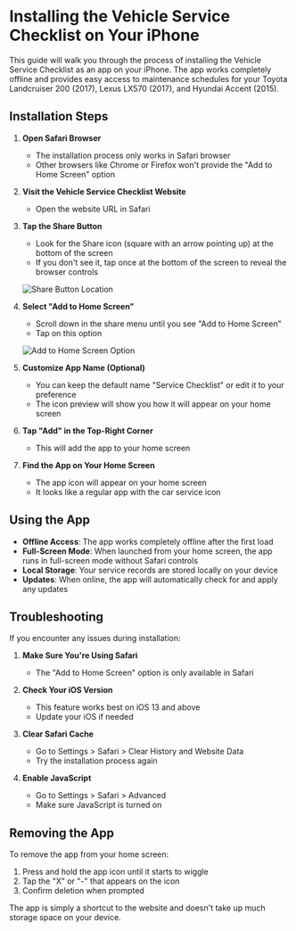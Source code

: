 # Installing the Vehicle Service Checklist on Your iPhone

This guide will walk you through the process of installing the Vehicle Service Checklist as an app on your iPhone. The app works completely offline and provides easy access to maintenance schedules for your Toyota Landcruiser 200 (2017), Lexus LX570 (2017), and Hyundai Accent (2015).

## Installation Steps

1. **Open Safari Browser**
   - The installation process only works in Safari browser
   - Other browsers like Chrome or Firefox won't provide the "Add to Home Screen" option

2. **Visit the Vehicle Service Checklist Website**
   - Open the website URL in Safari

3. **Tap the Share Button**
   - Look for the Share icon (square with an arrow pointing up) at the bottom of the screen
   - If you don't see it, tap once at the bottom of the screen to reveal the browser controls

   ![Share Button Location](https://support.apple.com/library/content/dam/edam/applecare/images/en_US/iOS/ios13-safari-share-icon.png)

4. **Select "Add to Home Screen"**
   - Scroll down in the share menu until you see "Add to Home Screen"
   - Tap on this option

   ![Add to Home Screen Option](https://support.apple.com/library/content/dam/edam/applecare/images/en_US/iOS/ios13-safari-add-to-home-screen-callout.jpg)

5. **Customize App Name (Optional)**
   - You can keep the default name "Service Checklist" or edit it to your preference
   - The icon preview will show you how it will appear on your home screen

6. **Tap "Add" in the Top-Right Corner**
   - This will add the app to your home screen

7. **Find the App on Your Home Screen**
   - The app icon will appear on your home screen
   - It looks like a regular app with the car service icon

## Using the App

- **Offline Access**: The app works completely offline after the first load
- **Full-Screen Mode**: When launched from your home screen, the app runs in full-screen mode without Safari controls
- **Local Storage**: Your service records are stored locally on your device
- **Updates**: When online, the app will automatically check for and apply any updates

## Troubleshooting

If you encounter any issues during installation:

1. **Make Sure You're Using Safari**
   - The "Add to Home Screen" option is only available in Safari

2. **Check Your iOS Version**
   - This feature works best on iOS 13 and above
   - Update your iOS if needed

3. **Clear Safari Cache**
   - Go to Settings > Safari > Clear History and Website Data
   - Try the installation process again

4. **Enable JavaScript**
   - Go to Settings > Safari > Advanced
   - Make sure JavaScript is turned on

## Removing the App

To remove the app from your home screen:

1. Press and hold the app icon until it starts to wiggle
2. Tap the "X" or "-" that appears on the icon
3. Confirm deletion when prompted

The app is simply a shortcut to the website and doesn't take up much storage space on your device.
